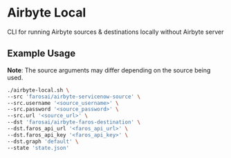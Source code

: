 # Airbyte Local

CLI for running Airbyte sources & destinations locally without Airbyte server

## Example Usage

**Note**: The source arguments may differ depending on the source being used.

```sh
./airbyte-local.sh \
--src 'farosai/airbyte-servicenow-source' \
--src.username '<source_username>' \
--src.password '<source_password>' \
--src.url '<source_url>' \
--dst 'farosai/airbyte-faros-destination' \
--dst.faros_api_url '<faros_api_url>' \
--dst.faros_api_key '<faros_api_key>' \
--dst.graph 'default' \
--state 'state.json'
```
